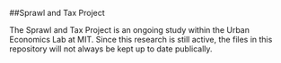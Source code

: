 ##Sprawl and Tax Project

The Sprawl and Tax Project is an ongoing study within the Urban Economics Lab at MIT. Since this research is still active, the files in this repository will not always be kept up to date publically.  
